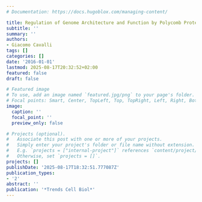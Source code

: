 ```yaml
---
# Documentation: https://docs.hugoblox.com/managing-content/

title: Regulation of Genome Architecture and Function by Polycomb Proteins
subtitle: ''
summary: ''
authors:
- Giacomo Cavalli
tags: []
categories: []
date: '2016-01-01'
lastmod: 2025-08-17T20:32:52+02:00
featured: false
draft: false

# Featured image
# To use, add an image named `featured.jpg/png` to your page's folder.
# Focal points: Smart, Center, TopLeft, Top, TopRight, Left, Right, BottomLeft, Bottom, BottomRight.
image:
  caption: ''
  focal_point: ''
  preview_only: false

# Projects (optional).
#   Associate this post with one or more of your projects.
#   Simply enter your project's folder or file name without extension.
#   E.g. `projects = ["internal-project"]` references `content/project/deep-learning/index.md`.
#   Otherwise, set `projects = []`.
projects: []
publishDate: '2025-08-17T18:32:51.777087Z'
publication_types:
- '2'
abstract: ''
publication: '*Trends Cell Biol*'
---
```

